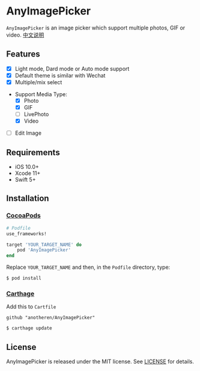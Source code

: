 # AnyImagePicker

`AnyImagePicker` is an image picker which support multiple photos, GIF or video. [中文说明](./README_CN.md)

## Features

- [x] Light mode, Dard mode or Auto mode support
- [x] Default theme is similar with Wechat 
- [x] Multiple/mix select
- Support Media Type:
    - [x] Photo
    - [x] GIF
    - [ ] LivePhoto
    - [x] Video
- [ ] Edit Image

## Requirements

- iOS 10.0+
- Xcode 11+
- Swift 5+

## Installation

### [CocoaPods](https://guides.cocoapods.org/using/using-cocoapods.html)

```ruby
# Podfile
use_frameworks!

target 'YOUR_TARGET_NAME' do
    pod 'AnyImagePicker'
end
```

Replace `YOUR_TARGET_NAME` and then, in the `Podfile` directory, type:

```bash
$ pod install
```

### [Carthage](https://github.com/Carthage/Carthage)

Add this to `Cartfile`

```
github "anotheren/AnyImagePicker"
```

```bash
$ carthage update
```

## License

AnyImagePicker is released under the MIT license. See [LICENSE](./LICENSE) for details.